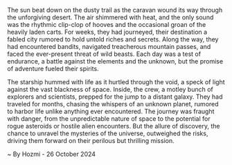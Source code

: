 
The sun beat down on the dusty trail as the caravan wound its way through the unforgiving desert. The air shimmered with heat, and the only sound was the rhythmic clip-clop of hooves and the occasional groan of the heavily laden carts. For weeks, they had journeyed, their destination a fabled city rumored to hold untold riches and secrets. Along the way, they had encountered bandits, navigated treacherous mountain passes, and faced the ever-present threat of wild beasts. Each day was a test of endurance, a battle against the elements and the unknown, but the promise of adventure fueled their spirits.

The starship hummed with life as it hurtled through the void, a speck of light against the vast blackness of space. Inside, the crew, a motley bunch of explorers and scientists, prepped for the jump to a distant galaxy. They had traveled for months, chasing the whispers of an unknown planet, rumored to harbor life unlike anything ever encountered. The journey was fraught with danger, from the unpredictable nature of space to the potential for rogue asteroids or hostile alien encounters. But the allure of discovery, the chance to unravel the mysteries of the universe, outweighed the risks, driving them forward on their perilous but thrilling mission. 

~ By Hozmi - 26 October 2024
